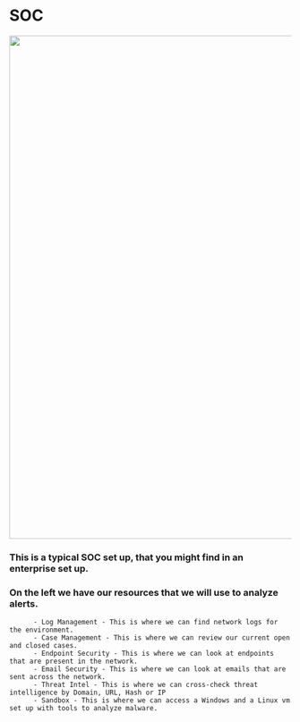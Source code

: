 # SOC

<img src="https://github.com/user-attachments/assets/f9c26a4d-13e7-4945-a526-ee048414803b" width="900"><br>
### This is a typical SOC set up, that you might find in an enterprise set up.
### On the left we have our resources that we will use to analyze alerts.
          - Log Management - This is where we can find network logs for the environment.
          - Case Management - This is where we can review our current open and closed cases.
          - Endpoint Security - This is where we can look at endpoints that are present in the network.
          - Email Security - This is where we can look at emails that are sent across the network.
          - Threat Intel - This is where we can cross-check threat intelligence by Domain, URL, Hash or IP
          - Sandbox - This is where we can access a Windows and a Linux vm set up with tools to analyze malware.

